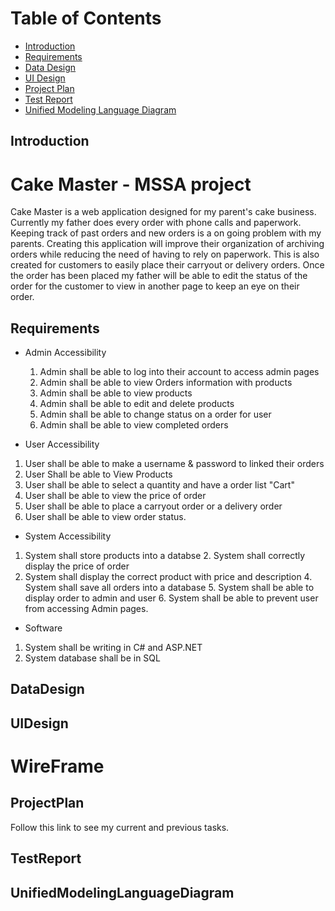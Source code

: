 # Table of Contents
- [Introduction](#introduction)
- [Requirements](#requirements)
- [Data Design](#datadesign)
- [UI Design](#uidesign)
- [Project Plan](#projectplan)
- [Test Report](#testreport)
- [Unified Modeling Language Diagram](#unifiedmodelinglanguagediagram)


## Introduction
# Cake Master - MSSA project 
Cake Master is a web application designed for my parent's cake business. Currently my father does every order with phone calls and 
paperwork. Keeping track of past orders and new orders is a on going problem with my parents. Creating this application will improve
their organization of archiving orders while reducing the need of having to rely on paperwork. This is also created for customers to
easily place their carryout or delivery orders. Once the order has been placed my father will be able to edit the status of the order 
for the customer to view in another page to keep an eye on their order. 

## Requirements
- Admin Accessibility 
  1. Admin shall be able to log into their account to access admin pages
  2. Admin shall be able to view Orders information with products
  3. Admin shall be able to view products 
  4. Admin shall be able to edit and delete products 
  5. Admin shall be able to change status on a order for user
  6. Admin shall be able to view completed orders 
  
 - User Accessibility 
  1. User shall be  able to make a username & password to linked their orders
  2. User Shall be able to View Products
  3. User shall be able to select a quantity and have a order list "Cart"
  4. User shall be able to view the price of order
  5. User shall be able to place a carryout order or a delivery order
  6. User shall be able to view order status.
  
 - System Accessibility 
  1. System shall store products into a databse 
	2. System shall correctly display the price of order
  3. System shall display the correct product with price and description
	4. System shall save all orders into a database
	5. System shall be able to display order to admin and user
	6. System shall be able to prevent user from accessing Admin pages.
  
 - Software 
  1. System shall be writing in C# and ASP.NET
  2. System database shall be in SQL

## DataDesign

## UIDesign
# WireFrame

## ProjectPlan
Follow this link to see my current and previous tasks.

## TestReport


## UnifiedModelingLanguageDiagram

